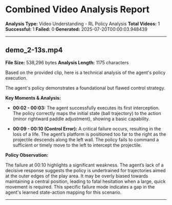 # Combined Video Analysis Report

**Analysis Type:** Video Understanding - RL Policy Analysis
**Total Videos:** 1
**Successful:** 1
**Failed:** 0
**Generated:** 2025-07-20T00:00:03.948439

---

## demo_2-13s.mp4

**File Size:** 538,296 bytes
**Analysis Length:** 1175 characters

Based on the provided clip, here is a technical analysis of the agent's policy execution.

The agent's policy demonstrates a foundational but flawed control strategy.

**Key Moments & Analysis:**

*   **00:02 - 00:03:** The agent successfully executes its first interception. The policy correctly maps the initial state (ball trajectory) to the action (minor rightward paddle adjustment), showing a basic capability.

*   **00:09 - 00:10 (Control Error):** A critical failure occurs, resulting in the loss of a life. The agent’s platform is positioned too far to the right as the projectile descends along the left wall. The policy fails to command a sufficient or timely move to the left to intercept the projectile.

**Policy Observation:**

The failure at 00:10 highlights a significant weakness. The agent’s lack of a decisive response suggests the policy is undertrained for trajectories aimed at the outer edges of the play area. It may be overly biased towards maintaining a central position, leading to fatal hesitation when a large, quick movement is required. This specific failure mode indicates a gap in the agent's learned state-action mapping for this scenario.

---

